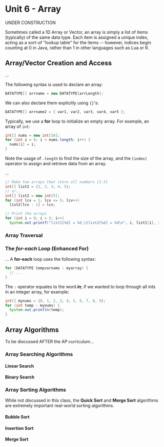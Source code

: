 # Unit 6 - Array
UNDER CONSTRUCTION

Sometimes called a 1D Array or Vector, an array is simply a list of items (typically) of the same data type. Each item is assigned a unique index, acting as a sort-of "lookup table" for the items -- however, indices begin counting at 0 in Java, rather than 1 in other languages such as Lua or R.


## Array/Vector Creation and Access
...

The following syntax is used to declare an array:
```java
DATATYPE[] arrname = new DATATYPE[arrLength];
```

We can also declare them explicitly using `{}`'s:
```java
DATATYPE[] arrname2 = { var1, var2, var3, var4, var5 };
```

Typically, we use a **for** loop to initialize an empty array. For example, an array of `int`:
```java
int[] nums = new int[10];
for (int i = 0; i < nums.length; i++) {
  nums[i] = i;
}
```

Note the usage of `.length` to find the size of the array, and the `[index]` operator to assign and retrieve data from an array. 



...
```java
// Make two arrays that store all numbers [1-5]
int[] list1 = {1, 2, 3, 4, 5};
// or...
int[] list2 = new int[5];
for (int lcv = 1; lcv <= 5; lcv++) 
  list2[lcv - 1] = lcv;

// Print the arrays
for (int i = 0; i < 5; i++)
  System.out.printf("list1[%d] = %d,\tlist2[%d] = %d\n", i, list1[i], i, list2[i]);
```

### Array Traversal


### The *for-each* Loop (Enhanced For)
...
A **for-each** loop uses the following syntax:
```java
for (DATATYPE tempvarname : myarray) {
  // ...
}
```

The `:` operator equates to the word ***in***; if we wanted to loop through all ints in an integer array, for example:
```java
int[] mynums = {0, 1, 2, 3, 4, 5, 6, 7, 8, 9};
for (int temp : mynums) {
  System.out.println(temp);
}
```

## Array Algorithms
To be discussed AFTER the AP curriculum...

### Array Searching Algorithms

#### Linear Search



#### Binary Search




### Array Sorting Algorithms

While not discussed in this class, the **Quick Sort** and **Merge Sort** algorithms are extremely important real-world sorting algorithms.

#### Bubble Sort


#### Insertion Sort


#### Merge Sort

